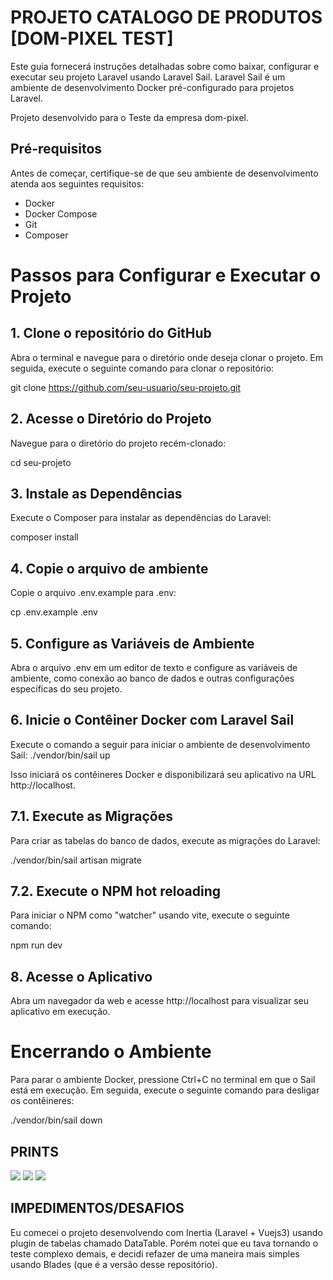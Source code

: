 # PROJETO CATALOGO DE PRODUTOS [DOM-PIXEL TEST]


Este guia fornecerá instruções detalhadas sobre como baixar, configurar e executar seu projeto Laravel usando Laravel Sail. Laravel Sail é um ambiente de desenvolvimento Docker pré-configurado para projetos Laravel.


Projeto desenvolvido para o Teste da empresa dom-pixel.


## Pré-requisitos

Antes de começar, certifique-se de que seu ambiente de desenvolvimento atenda aos seguintes requisitos:

- Docker
- Docker Compose
- Git
- Composer


# Passos para Configurar e Executar o Projeto

## 1. Clone o repositório do GitHub
Abra o terminal e navegue para o diretório onde deseja clonar o projeto. Em seguida, execute o seguinte comando para clonar o repositório:

git clone https://github.com/seu-usuario/seu-projeto.git


## 2. Acesse o Diretório do Projeto
Navegue para o diretório do projeto recém-clonado:

cd seu-projeto


## 3. Instale as Dependências
Execute o Composer para instalar as dependências do Laravel:

composer install



## 4. Copie o arquivo de ambiente
Copie o arquivo .env.example para .env:

cp .env.example .env



## 5. Configure as Variáveis de Ambiente
Abra o arquivo .env em um editor de texto e configure as variáveis de ambiente, como conexão ao banco de dados e outras configurações específicas do seu projeto.



## 6. Inicie o Contêiner Docker com Laravel Sail
Execute o comando a seguir para iniciar o ambiente de desenvolvimento Sail:
./vendor/bin/sail up


Isso iniciará os contêineres Docker e disponibilizará seu aplicativo na URL http://localhost.


## 7.1. Execute as Migrações
Para criar as tabelas do banco de dados, execute as migrações do Laravel:

./vendor/bin/sail artisan migrate

## 7.2. Execute o NPM hot reloading
Para iniciar o NPM como "watcher" usando vite, execute o seguinte comando:

npm run dev



## 8. Acesse o Aplicativo
Abra um navegador da web e acesse http://localhost para visualizar seu aplicativo em execução.

# Encerrando o Ambiente

Para parar o ambiente Docker, pressione Ctrl+C no terminal em que o Sail está em execução. Em seguida, execute o seguinte comando para desligar os contêineres:

./vendor/bin/sail down


## PRINTS
<img src="https://img001.prntscr.com/file/img001/C1JsgWXYQ1y_5mC0vKv1_g.png">
<img src="https://img001.prntscr.com/file/img001/qOSCiebFQZWfbLfW7rTkwA.png">
<img src="https://img001.prntscr.com/file/img001/qI-A7Ro8RsCg8J8Yzjpqyw.png">


## IMPEDIMENTOS/DESAFIOS
Eu comecei o projeto desenvolvendo com Inertia (Laravel + Vuejs3) usando plugin de tabelas chamado DataTable. Porém notei que eu tava tornando o teste complexo demais, e decidi refazer de uma maneira mais simples usando Blades (que é a versão desse repositório).